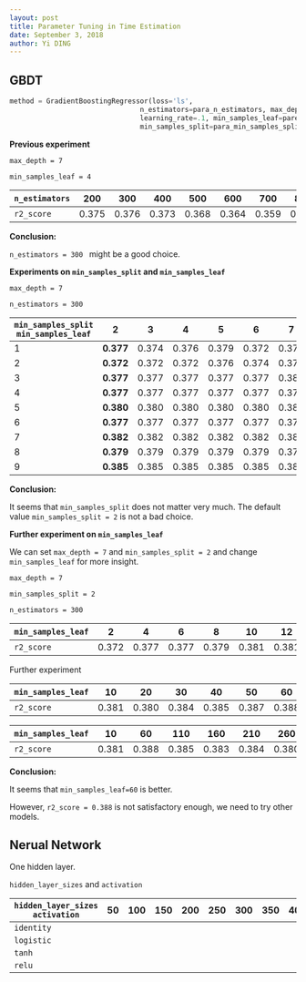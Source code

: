 ```yaml
---
layout: post
title: Parameter Tuning in Time Estimation
date: September 3, 2018
author: Yi DING
---
```


## GBDT

```python
method = GradientBoostingRegressor(loss='ls', 
                                n_estimators=para_n_estimators, max_depth=para_max_depth,
                                learning_rate=.1, min_samples_leaf=pare_min_samples_leaf,
                                min_samples_split=para_min_samples_split)
```



**Previous experiment**

`max_depth = 7`

`min_samples_leaf = 4`

| `n_estimators ` | 200   | 300   | 400   | 500   | 600   | 700   | 800   | 900   |
| --------------- | ----- | ----- | ----- | ----- | ----- | ----- | ----- | ----- |
| `r2_score`      | 0.375 | 0.376 | 0.373 | 0.368 | 0.364 | 0.359 | 0.354 | 0.349 |

**Conclusion:**

`n_estimators = 300 ` might be a good choice.



**Experiments on `min_samples_split` and `min_samples_leaf`**

`max_depth = 7`

`n_estimators = 300 `

| `min_samples_split` `min_samples_leaf` | **2**     | 3     | 4     | 5     | 6     | 7     | 8     | 9     |
| -------------------------------------- | --------- | ----- | ----- | ----- | ----- | ----- | ----- | ----- |
| 1                                      | **0.377** | 0.374 | 0.376 | 0.379 | 0.372 | 0.372 | 0.374 | 0.372 |
| 2                                      | **0.372** | 0.372 | 0.372 | 0.376 | 0.374 | 0.374 | 0.378 | 0.375 |
| 3                                      | **0.377** | 0.377 | 0.377 | 0.377 | 0.377 | 0.380 | 0.380 | 0.377 |
| 4                                      | **0.377** | 0.377 | 0.377 | 0.377 | 0.377 | 0.378 | 0.377 | 0.380 |
| 5                                      | **0.380** | 0.380 | 0.380 | 0.380 | 0.380 | 0.380 | 0.380 | 0.380 |
| 6                                      | **0.377** | 0.377 | 0.377 | 0.377 | 0.377 | 0.377 | 0.377 | 0.377 |
| 7                                      | **0.382** | 0.382 | 0.382 | 0.382 | 0.382 | 0.382 | 0.382 | 0.382 |
| 8                                      | **0.379** | 0.379 | 0.379 | 0.379 | 0.379 | 0.379 | 0.379 | 0.379 |
| 9                                      | **0.385** | 0.385 | 0.385 | 0.385 | 0.385 | 0.385 | 0.385 | 0.385 |

**Conclusion:** 

It seems that `min_samples_split` does not matter very much. The default value `min_samples_split = 2` is not a bad choice.



**Further experiment on `min_samples_leaf`** 

We can set `max_depth = 7` and  `min_samples_split = 2`  and change `min_samples_leaf` for more insight.

`max_depth = 7`

`min_samples_split = 2`

`n_estimators = 300 `

| `min_samples_leaf` | 2     | 4     | 6     | 8     | 10    | 12    | 14    | 16    | 18    |
| ------------------ | ----- | ----- | ----- | ----- | ----- | ----- | ----- | ----- | ----- |
| `r2_score`         | 0.372 | 0.377 | 0.377 | 0.379 | 0.381 | 0.381 | 0.384 | 0.380 | 0.385 |

Further experiment

| `min_samples_leaf` | 10    | 20    | 30    | 40    | 50    | 60    |
| ------------------ | ----- | ----- | ----- | ----- | ----- | ----- |
| `r2_score`         | 0.381 | 0.380 | 0.384 | 0.385 | 0.387 | 0.388 |

| `min_samples_leaf` | 10    | 60    | 110   | 160   | 210   | 260   |
| ------------------ | ----- | ----- | ----- | ----- | ----- | ----- |
| `r2_score`         | 0.381 | 0.388 | 0.385 | 0.383 | 0.384 | 0.380 |

**Conclusion:**

It seems that `min_samples_leaf=60` is better. 

However, `r2_score = 0.388` is not satisfactory enough, we need to try other models.



## Nerual Network

One hidden layer.

`hidden_layer_sizes` and `activation`

| `hidden_layer_sizes` `activation` | 50   | 100  | 150  | 200  | 250  | 300  | 350  | 400  | 450  | 500  |
| --------------------------------- | ---- | ---- | ---- | ---- | ---- | ---- | ---- | ---- | ---- | ---- |
| `identity`                        |      |      |      |      |      |      |      |      |      |      |
| `logistic`                        |      |      |      |      |      |      |      |      |      |      |
| `tanh`                            |      |      |      |      |      |      |      |      |      |      |
| `relu`                            |      |      |      |      |      |      |      |      |      |      |

